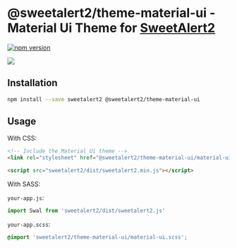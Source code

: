 # @sweetalert2/theme-material-ui - Material Ui Theme for [SweetAlert2](https://github.com/sweetalert2/sweetalert2)

[![npm version](https://img.shields.io/npm/v/@sweetalert2/theme-material-ui.svg)](https://www.npmjs.com/package/@sweetalert2/theme-material-ui)

![](https://sweetalert2.github.io/images/themes-material-ui.png)

Installation
------------

```sh
npm install --save sweetalert2 @sweetalert2/theme-material-ui
```

Usage
-----

With CSS:

```html
<!-- Include the Material Ui theme -->
<link rel="stylesheet" href="@sweetalert2/theme-material-ui/material-ui.css">

<script src="sweetalert2/dist/sweetalert2.min.js"></script>
```

With SASS:

`your-app.js`:
```js
import Swal from 'sweetalert2/dist/sweetalert2.js'
```

`your-app.scss`:
```scss
@import 'sweetalert2/theme-material-ui/material-ui.scss';
```

